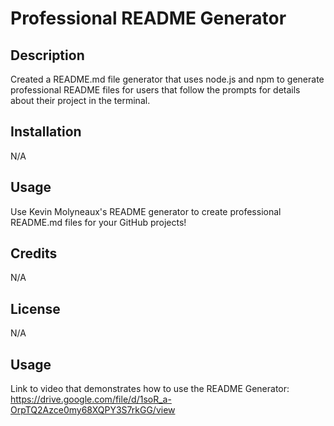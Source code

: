 # Professional README Generator

## Description

Created a README.md file generator that uses node.js and npm to generate professional README files for users that follow the prompts for details about their project in the terminal. 


## Installation

N/A

## Usage

Use Kevin Molyneaux's README generator to create professional README.md files for your GitHub projects! 

## Credits

N/A

## License

N/A

## Usage

Link to video that demonstrates how to use the README Generator: https://drive.google.com/file/d/1soR_a-OrpTQ2Azce0my68XQPY3S7rkGG/view
